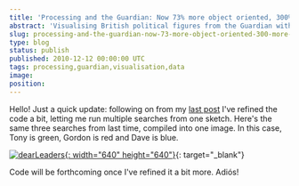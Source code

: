 ```yaml
---
title: 'Processing and the Guardian: Now 73% more object oriented, 300% more colourful'
abstract: 'Visualising British political figures from the Guardian with Processing.'
slug: processing-and-the-guardian-now-73-more-object-oriented-300-more-colourful
type: blog
status: publish
published: 2010-12-12 00:00:00 UTC
tags: processing,guardian,visualisation,data
image: 
position: 
---
```


Hello! Just a quick update: following on from my [last
post](/blog/processing-and-the-guardian-api/) I\'ve refined the code a
bit, letting me run multiple searches from one sketch. Here\'s the same
three searches from last time, compiled into one image. In this case,
Tony is green, Gordon is red and Dave is blue.

[![dearLeaders](https://farm6.static.flickr.com/5089/5255083225_6bee2491f2_z.jpg){:
width="640" height="640"}][1]{: target="_blank"}

Code will be forthcoming once I\'ve refined it a bit more. Adiós!



[1]: https://www.flickr.com/photos/53111802@N05/5255083225/

